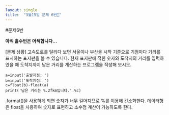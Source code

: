 ```yaml
---
layout: single
title:  "3월15일 문제 6번🧐"
---
```


#문제6번

**아직 홀수번은 어색합니다...** 

[문제 상황]
고속도로를 달리다 보면 서울이나 부산을 시작 기준으로 기점마다 거리를 표시하는 표지판을
볼 수 있습니다. 현재 표지판에 적힌 숫자와 도착지의 거리를 입력하였을 때 도착지까지 남은
거리를 계산하는 프로그램을 작성해 보시오.

~~~
a=input('출발지점: ')
b=input('도착지점: ')
c=float(b)-float(a)
print('남은 거리는 %.2fkm입니다.'.%c)
~~~

.format()을 사용하게 되면 숫자가 너무 길어지므로 %를 이용해 간소화한다.
데이터형은 float을 사용하여 숫자로 표현하고 소수점 계산이 가능하도록 한다.
